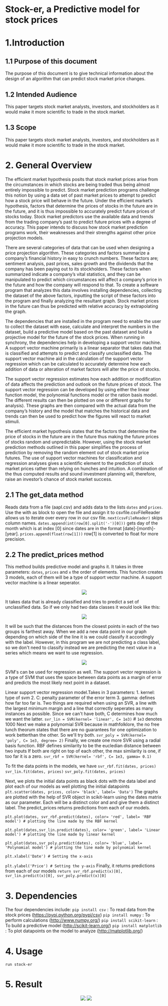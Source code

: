 # Stock-er, a Predictive model for stock prices

# 1.Introduction
## 1.1	Purpose of this document
 The purpose of this document is to give technical information about the design of an algorithm that can predict stock market price changes.
## 1.2 Intended Audience
This paper targets stock market analysts, investors, and stockholders as it would make it more scientific to trade in the stock market.
## 1.3 Scope
This paper targets stock market analysts, investors, and stockholders as it would make it more scientific to trade in the stock market.

# 2. General Overview 
The efficient market hypothesis posits that stock market prices arise from the circumstances in which stocks are being traded thus being almost entirely impossible to predict. Stock market prediction programs challenge this notion by using a data set of past market prices to attempt to predict how a stock price will behave in the future. Under the efficient market’s hypothesis, factors that determine the prices of stocks in the future are in the future, and it is thus impossible to accurately predict future prices of stocks today. Stock market predictors use the available data and trends from the trading company’s past to predict future prices with a degree of accuracy. This paper intends to discuss how stock market prediction programs work, their weaknesses and their strengths against other price projection models.

There are several categories of data that can be used when designing a price projection algorithm. These categories and factors summarize a company’s financial history in easy to crunch numbers. These factors are; sentiment analysis, past prices, sales growth and the dividends that the company has been paying out to its stockholders. These factors when summarized indicate a company’s vital statistics, and they can be manipulated to predict which circumstances will affect a company’s price in the future and how the company will respond to that. To create a software program that analyzes this data involves installing dependencies, collecting the dataset of the above factors, inputting the script of these factors into the program and finally analyzing the resultant graph. Stock market prices in the future can thus be predicted with relative accuracy by extrapolating the graph.  

The dependencies that are installed in the program need to enable the user to collect the dataset with ease, calculate and interpret the numbers in the dataset, build a predictive model based on the past dataset and build a projective model for the future of the stock prices. When running in synchrony, the dependencies help in developing a support vector machine. A support vector machine primarily is a linear separator that takes data that is classified and attempts to predict and classify unclassified data. 
The support vector machine aid in the calculation of the support vector regression which can be calculated to accurately determine how each addition of data or alteration of market factors will alter the price of stocks. 

The support vector regression estimates how each addition or modification of data affects the prediction and outlook on the future prices of stock. The support vector regression can be developed by using either the linear function model, the polynomial functions model or the ration basis model. The different results can then be plotted on one or different graphs for analysis). These graphs are then compared with the actual data from the company’s history and the model that matches the historical data and trends can then be used to predict how the figures will react to market stimuli.

The efficient market hypothesis states that the factors that determine the price of stocks in the future are in the future thus making the future prices of stocks random and unpredictable. However, using the stock market prediction methods outlined in this paper simplifies the process of prediction by removing the random element out of stock market price futures. The use of support vector machines for classification and regression analyses gives a scientific element to the prediction of stock market prices rather than relying on hunches and intuition. A combination of the thus computed results and sound investment planning will, therefore, raise an investor’s chance of stock market success.

## 2.1 The get_data method
Reads data from a file (aapl.csv) and adds data to the lists `dates` and `prices`. Use the with as block to open the file and assign it to csvfile.csvFileReader allows us to iterate over every row in our csv file.
`next(csvFileReader)` skips column names.
`dates.append(int(row[0].split('-')[0]))` gets day of the month which is at index [0] since dates are in the format [date]-[month]-[year]. `prices.append(float(row[1]))` row[1] is converted to float for more precision.

## 2.2 The predict_prices method
This method builds predictive model and graphs it. It takes in three parameters: `dates`, `prices` and `x` the order of elements. 
This function creates 3 models, each of them will be a type of support vector machine. A support vector machine is a linear seperator.
<p align="center">
	<img src = "https://upload.wikimedia.org/wikipedia/commons/thumb/2/2a/Svm_max_sep_hyperplane_with_margin.png/220px-Svm_max_sep_hyperplane_with_margin.png">
</p>
It takes data that is already classified and tries to predict a set of unclassified data. So if we only had two data classes it would look like this:
<p align="center">
	<img src = "http://68.media.tumblr.com/0e459c9df3dc85c301ae41db5e058cb8/tumblr_inline_n9xq5hiRsC1rmpjcz.jpg">
</p>
It will be such that the distances from the closest points in each of the two groups is farthest away. When we add a new data point in our graph depending on which side of the line it is we could classify it accordingly with the label. However, in this program we are not predicting a class label, so we don't need to classify instead we are predicting the next value in a series which means we want to use regression.
<p align="center">
    <img src = "http://www.saedsayad.com/images/SVR_1.png">
</p>
SVM's can be used for regression as well. The support vector regression is a type of SVM that uses the space between data points as a margin of error and predicts the most likely next point in a dataset.

Linear support vector regression model.Takes in 3 parameters: 
	1. kernel: type of svm
	2. C: penalty parameter of the error term
	3. gamma: defines how far too far is.
Two things are required when using an SVR, a line with the largest minimum margin and a line that correctly seperates as many instances as possible. Since we can't have both,	C determines how much we want the latter.
`svr_lin = SVR(kernel= 'linear', C= 1e3)` # `1e3` denotes 1000
Next we make a polynomial SVR because in mathfolklore, the no free lunch theorum states that there are no guarantees for one optimization to work betterthan the other. So we'll try both.
`svr_poly = SVR(kernel= 'poly', C= 1e3, degree= 2)`
Finally, we create one more SVR using a radial basis function. RBF defines similarity to be the eucledian distance between two inputs
If both are right on top of each other, the max similarity is one, if too far it is a zero.
`svr_rbf = SVR(kernel= 'rbf', C= 1e3, gamma= 0.1)` 

To fit the data points in the models, we have
`svr_rbf.fit(dates, prices)`
`svr_lin.fit(dates, prices)`
`svr_poly.fit(dates, prices)`

Next, we plots the initial data points as black dots with the data label and plot each of our models as well plotting the initial datapoints 
`plt.scatter(dates, prices, color= 'black', label= 'Data')` 
The graphs are plotted with the help of SVR object in scikit-learn using the dates matrix as our parameter. Each will be a distinct color and and give them a distinct label. The predict_prices returns predictions from each of our models.

`plt.plot(dates, svr_rbf.predict(dates), color= 'red', label= 'RBF model') # plotting the line made by the RBF kernel`

`plt.plot(dates,svr_lin.predict(dates), color= 'green', label= 'Linear model') # plotting the line made by linear kernel`

`plt.plot(dates,svr_poly.predict(dates), color= 'blue', label= 'Polynomial model') # plotting the line made by polynomial kernel`

`plt.xlabel('Date') # Setting the x-axis`

`plt.ylabel('Price') # Setting the y-axis`
Finally, it returns predictions from each of our models
`return svr_rbf.predict(x)[0], svr_lin.predict(x)[0], svr_poly.predict(x)[0]`


# 3. Dependencies
The four dependencies include:
`pip install csv` : To read data from the stock prices (https://pypi.python.org/pypi/csv)
`pip install numpy` : To perform calculations (http://www.numpy.org/)
`pip install scikit-learn` : To build a predictive model (http://scikit-learn.org/)
`pip install matplotlib` : To plot datapoints on the model to analyze (http://matplotlib.org/)

# 4. Usage
`run stock-er`

# 5. Result
<p align="center">
    <img src = "http://kausthubjadhav.me/stock-er/snap_graph.png">
    <img src = "http://kausthubjadhav.me/stock-er/command_prompt_result.JPG">
</p>



